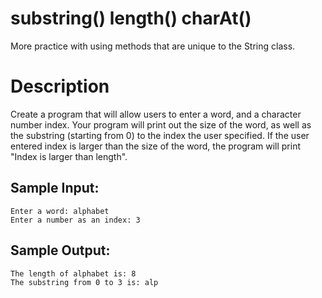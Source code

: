 # substring() length() charAt()

More practice with using methods that are unique to the String class.

# Description

Create a program that will allow users to enter a word, and a character number index. 
Your program will print out the size of the word, as well as the substring (starting from 0) to the index the user specified. 
If the user entered index is larger than the size of the word, the program will print "Index is larger than length".

## Sample Input:
```
Enter a word: alphabet
Enter a number as an index: 3
```

## Sample Output:
```
The length of alphabet is: 8
The substring from 0 to 3 is: alp
```


